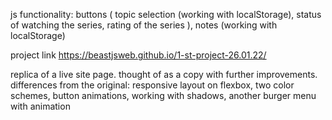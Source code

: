 js functionality: 
  buttons (
    topic selection (working with localStorage), 
    status of watching the series, 
    rating of the series
  ), 
  notes (working with localStorage)

project link https://beastjsweb.github.io/1-st-project-26.01.22/

replica of a live site page. thought of as a copy with further improvements. 
differences from the original: 
  responsive layout on flexbox, 
  two color schemes, 
  button animations, 
  working with shadows, 
  another burger menu with animation

